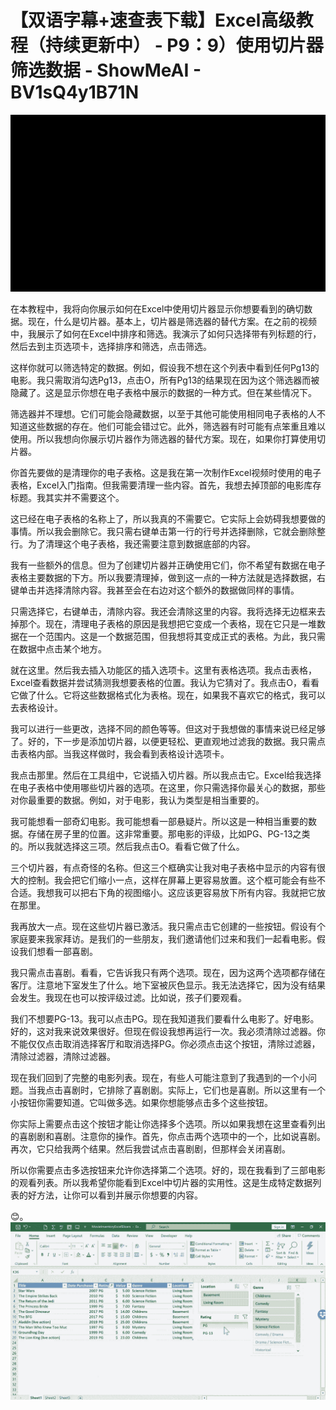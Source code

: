 # 【双语字幕+速查表下载】Excel高级教程（持续更新中） - P9：9）使用切片器筛选数据 - ShowMeAI - BV1sQ4y1B71N

![](img/d54156bd30b07153a718845985588c54_0.png)

在本教程中，我将向你展示如何在Excel中使用切片器显示你想要看到的确切数据。现在，什么是切片器。基本上，切片器是筛选器的替代方案。在之前的视频中，我展示了如何在Excel中排序和筛选。我演示了如何只选择带有列标题的行，然后去到主页选项卡，选择排序和筛选，点击筛选。

这样你就可以筛选特定的数据。例如，假设我不想在这个列表中看到任何Pg13的电影。我只需取消勾选Pg13，点击O，所有Pg13的结果现在因为这个筛选器而被隐藏了。这是显示你想在电子表格中展示的数据的一种方式。但在某些情况下。

筛选器并不理想。它们可能会隐藏数据，以至于其他可能使用相同电子表格的人不知道这些数据的存在。他们可能会错过它。此外，筛选器有时可能有点笨重且难以使用。所以我想向你展示切片器作为筛选器的替代方案。现在，如果你打算使用切片器。

你首先要做的是清理你的电子表格。这是我在第一次制作Excel视频时使用的电子表格，Excel入门指南。但我需要清理一些内容。首先，我想去掉顶部的电影库存标题。我其实并不需要这个。

这已经在电子表格的名称上了，所以我真的不需要它。它实际上会妨碍我想要做的事情。所以我会删除它。我只需右键单击第一行的行号并选择删除，它就会删除整行。为了清理这个电子表格，我还需要注意到数据底部的内容。

我有一些额外的信息。但为了创建切片器并正确使用它们，你不希望有数据在电子表格主要数据的下方。所以我要清理掉，做到这一点的一种方法就是选择数据，右键单击并选择清除内容。我甚至会在右边对这个额外的数据做同样的事情。

只需选择它，右键单击，清除内容。我还会清除这里的内容。我将选择无边框来去掉那个。现在，清理电子表格的原因是我想把它变成一个表格，现在它只是一堆数据在一个范围内。这是一个数据范围，但我想将其变成正式的表格。为此，我只需在数据中点击某个地方。

就在这里。然后我去插入功能区的插入选项卡。这里有表格选项。我点击表格，Excel查看数据并尝试猜测我想要表格的位置。我认为它猜对了。我点击O，看看它做了什么。它将这些数据格式化为表格。现在，如果我不喜欢它的格式，我可以去表格设计。

我可以进行一些更改，选择不同的颜色等等。但这对于我想做的事情来说已经足够了。好的，下一步是添加切片器，以便更轻松、更直观地过滤我的数据。我只需点击表格内部。当我这样做时，我会看到表格设计选项卡。

我点击那里。然后在工具组中，它说插入切片器。所以我点击它。Excel给我选择在电子表格中使用哪些切片器的选项。在这里，你只需选择你最关心的数据，那些对你最重要的数据。例如，对于电影，我认为类型是相当重要的。

我可能想看一部奇幻电影。我可能想看一部悬疑片。所以这是一种相当重要的数据。存储在房子里的位置。这非常重要。那电影的评级，比如PG、PG-13之类的。所以我就选择这三项。然后我点击O。看看它做了什么。

三个切片器，有点奇怪的名称。但这三个框确实让我对电子表格中显示的内容有很大的控制。我会把它们缩小一点，这样在屏幕上更容易放置。这个框可能会有些不合适。我想我可以把右下角的视图缩小。这应该更容易放下所有内容。我就把它放在那里。

我再放大一点。现在这些切片器已激活。我只需点击它创建的一些按钮。假设有个家庭要来我家拜访。是我们的一些朋友，我们邀请他们过来和我们一起看电影。假设我们想看一部喜剧。

我只需点击喜剧。看看，它告诉我只有两个选项。现在，因为这两个选项都存储在客厅。注意地下室发生了什么。地下室被灰色显示。我无法选择它，因为没有结果会发生。我现在也可以按评级过滤。比如说，孩子们要观看。

我们不想要PG-13。我可以点击PG。现在我知道我们要看什么电影了。好电影。好的，这对我来说效果很好。但现在假设我想再运行一次。我必须清除过滤器。你不能仅仅点击取消选择客厅和取消选择PG。你必须点击这个按钮，清除过滤器，清除过滤器，清除过滤器。

现在我们回到了完整的电影列表。现在，有些人可能注意到了我遇到的一个小问题。当我点击喜剧时，它排除了喜剧剧。实际上，它们也是喜剧。所以这里有一个小按钮你需要知道。它叫做多选。如果你想能够点击多个这些按钮。

你实际上需要点击这个按钮才能让你选择多个选项。所以如果我想在这里查看列出的喜剧剧和喜剧。注意你的操作。首先，你点击两个选项中的一个，比如说喜剧。再次，它只给我两个结果。然后我尝试点击喜剧剧，但那样会关闭喜剧。

所以你需要点击多选按钮来允许你选择第二个选项。好的，现在我看到了三部电影的观看列表。所以我希望你能看到Excel中切片器的实用性。这是生成特定数据列表的好方法，让你可以看到并展示你想要的内容。

😊。![](img/d54156bd30b07153a718845985588c54_2.png)
